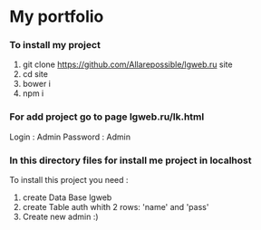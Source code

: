 # My portfolio


### To install my project

1. git clone https://github.com/Allarepossible/lgweb.ru site
2. cd site
3. bower i
4. npm i

### For add project go to page lgweb.ru/lk.html

Login : Admin
Password : Admin


### In this directory files for install me project in localhost

To install this project you need :
1. create Data Base lgweb 
2. create Table auth whith 2 rows: 'name' and 'pass'
3. Create new admin :)

